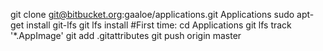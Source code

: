 git clone git@bitbucket.org:gaaloe/applications.git Applications
sudo apt-get install git-lfs
git lfs install
#First time:
cd Applications
git lfs track '*.AppImage'
git add .gitattributes
git push origin master
